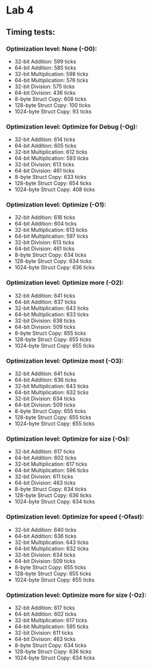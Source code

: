 # Lab 4

## Timing tests:

### Optimization level: None (-O0):

- 32-bit Addition: 599 ticks
- 64-bit Addition: 585 ticks
- 32-bit Multiplication: 598 ticks
- 64-bit Multiplication: 576 ticks
- 32-bit Division: 575 ticks
- 64-bit Division: 436 ticks
- 8-byte Struct Copy: 608 ticks
- 128-byte Struct Copy: 100 ticks
- 1024-byte Struct Copy: 93 ticks


### Optimization level: Optimize for Debug (-Og):

- 32-bit Addition: 614 ticks
- 64-bit Addition: 605 ticks
- 32-bit Multiplication: 612 ticks
- 64-bit Multiplication: 593 ticks
- 32-bit Division: 613 ticks
- 64-bit Division: 461 ticks
- 8-byte Struct Copy: 633 ticks
- 128-byte Struct Copy: 654 ticks
- 1024-byte Struct Copy: 408 ticks

### Optimization level: Optimize (-O1):

- 32-bit Addition: 616 ticks
- 64-bit Addition: 604 ticks
- 32-bit Multiplication: 613 ticks
- 64-bit Multiplication: 597 ticks
- 32-bit Division: 613 ticks
- 64-bit Division: 461 ticks
- 8-byte Struct Copy: 634 ticks
- 128-byte Struct Copy: 634 ticks
- 1024-byte Struct Copy: 636 ticks

### Optimization level: Optimize more (-O2):

- 32-bit Addition: 641 ticks
- 64-bit Addition: 637 ticks
- 32-bit Multiplication: 643 ticks
- 64-bit Multiplication: 633 ticks
- 32-bit Division: 638 ticks
- 64-bit Division: 509 ticks
- 8-byte Struct Copy: 655 ticks
- 128-byte Struct Copy: 655 ticks
- 1024-byte Struct Copy: 655 ticks

### Optimization level: Optimize most (-O3):

- 32-bit Addition: 641 ticks
- 64-bit Addition: 636 ticks
- 32-bit Multiplication: 643 ticks
- 64-bit Multiplication: 632 ticks
- 32-bit Division: 634 ticks
- 64-bit Division: 509 ticks
- 8-byte Struct Copy: 655 ticks
- 128-byte Struct Copy: 655 ticks
- 1024-byte Struct Copy: 655 ticks

### Optimization level: Optimize for size (-Os):

- 32-bit Addition: 617 ticks
- 64-bit Addition: 602 ticks
- 32-bit Multiplication: 617 ticks
- 64-bit Multiplication: 596 ticks
- 32-bit Division: 611 ticks
- 64-bit Division: 463 ticks
- 8-byte Struct Copy: 634 ticks
- 128-byte Struct Copy: 636 ticks
- 1024-byte Struct Copy: 634 ticks

### Optimization level: Optimize for speed (-Ofast):

- 32-bit Addition: 640 ticks
- 64-bit Addition: 636 ticks
- 32-bit Multiplication: 643 ticks
- 64-bit Multiplication: 632 ticks
- 32-bit Division: 634 ticks
- 64-bit Division: 509 ticks
- 8-byte Struct Copy: 655 ticks
- 128-byte Struct Copy: 655 ticks
- 1024-byte Struct Copy: 655 ticks

### Optimization level: Optimize more for size (-Oz):

- 32-bit Addition: 617 ticks
- 64-bit Addition: 602 ticks
- 32-bit Multiplication: 617 ticks
- 64-bit Multiplication: 595 ticks
- 32-bit Division: 611 ticks
- 64-bit Division: 463 ticks
- 8-byte Struct Copy: 634 ticks
- 128-byte Struct Copy: 636 ticks
- 1024-byte Struct Copy: 634 ticks
